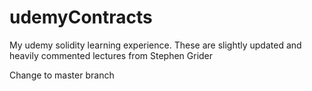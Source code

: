 # udemyContracts
My udemy solidity learning experience. These are slightly updated and heavily commented lectures from Stephen Grider

Change to master branch
